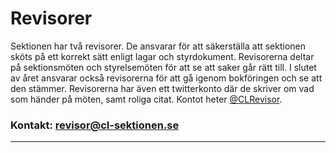 # Revisorer

Sektionen har två revisorer. De ansvarar för att säkerställa att sektionen sköts på ett korrekt sätt enligt lagar och styrdokument. Revisorerna deltar på sektionsmöten och styrelsemöten för att se att saker går rätt till. I slutet av året ansvarar också revisorerna för att gå igenom bokföringen och se att den stämmer. Revisorerna har även ett twitterkonto där de skriver om vad som händer på möten, samt roliga citat. Kontot heter [@CLRevisor](https://twitter.com/CLRevisor).

### Kontakt: revisor@cl-sektionen.se

---
